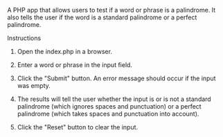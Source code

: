 A PHP app that allows users to test if a word or phrase is a palindrome. It also
tells the user if the word is a standard palindrome or a perfect palindrome.

Instructions
1. Open the index.php in a browser.

2. Enter a word or phrase in the input field.

3. Click the "Submit" button. An error message should occur if the input was empty.

4. The results will tell the user whether the input is or is not a standard palindrome
(which ignores spaces and punctuation) or a perfect palindrome (which takes spaces and punctuation into account).

5. Click the "Reset" button to clear the input.